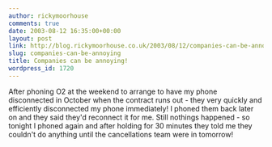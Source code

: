 ```yaml
---
author: rickymoorhouse
comments: true
date: 2003-08-12 16:35:00+00:00
layout: post
link: http://blog.rickymoorhouse.co.uk/2003/08/12/companies-can-be-annoying/
slug: companies-can-be-annoying
title: Companies can be annoying!
wordpress_id: 1720
---
```


After phoning O2 at the weekend to arrange to have my phone disconnected in October when the contract runs out - they very quickly and efficiently disconnected my phone immediately! I phoned them back later on and they said they'd reconnect it for me. Still nothings happened - so tonight I phoned again and after holding for 30 minutes they told me they couldn't do anything until the cancellations team were in tomorrow!
